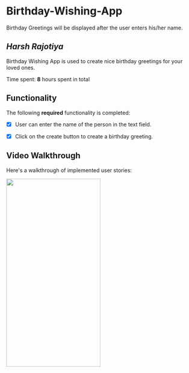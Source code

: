 # Birthday-Wishing-App
Birthday Greetings will be displayed after the user enters his/her name.
## *Harsh Rajotiya*

Birthday Wishing App is used to create nice birthday greetings for your loved ones.

Time spent: **8** hours spent in total

## Functionality 

The following **required** functionality is completed:

* [x] User can enter the name of the person in the text field.
* [x] Click on the create button to create a birthday greeting.


## Video Walkthrough

Here's a walkthrough of implemented user stories:

<img src='https://github.com/harsh-rajotiya/Birthday-Wishing-App/blob/main/birthdaywishh.gif' width = '250' height = '500' />
